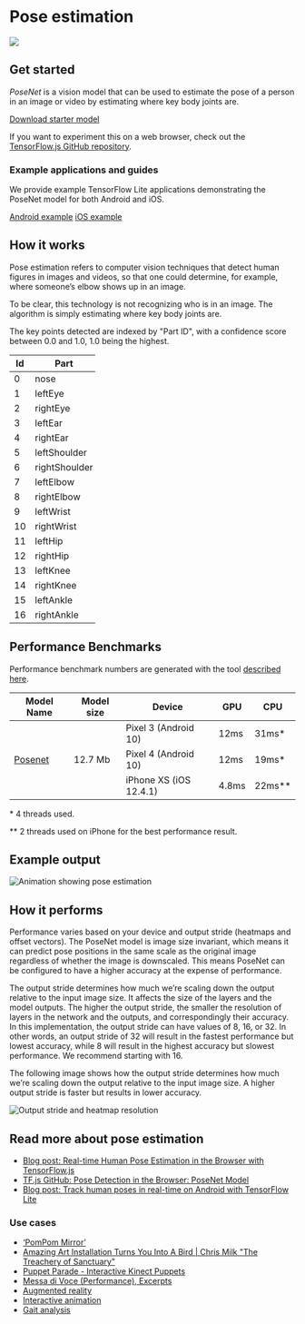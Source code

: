 # Pose estimation

<img src="../images/pose.png" class="attempt-right" />

## Get started

_PoseNet_ is a vision model that can be used to estimate the pose of a person in
an image or video by estimating where key body joints are.

<a class="button button-primary" href="https://storage.googleapis.com/download.tensorflow.org/models/tflite/posenet_mobilenet_v1_100_257x257_multi_kpt_stripped.tflite">
Download starter model</a>

If you want to experiment this on a web browser, check out the
<a href="https://github.com/tensorflow/tfjs-models/tree/master/posenet">TensorFlow.js
GitHub repository</a>.

### Example applications and guides

We provide example TensorFlow Lite applications demonstrating the PoseNet model
for both Android and iOS.

<a class="button button-primary" href="https://github.com/tensorflow/examples/tree/master/lite/examples/posenet/android">
Android example</a>
<a class="button button-primary" href="https://github.com/tensorflow/examples/tree/master/lite/examples/posenet/ios">
iOS example</a>

## How it works

Pose estimation refers to computer vision techniques that detect human figures
in images and videos, so that one could determine, for example, where someone’s
elbow shows up in an image.

To be clear, this technology is not recognizing who is in an image. The
algorithm is simply estimating where key body joints are.

The key points detected are indexed by "Part ID", with a confidence score
between 0.0 and 1.0, 1.0 being the highest.

<table style="width: 30%;">
  <thead>
    <tr>
      <th>Id</th>
      <th>Part</th>
    </tr>
  </thead>
  <tbody>
    <tr>
      <td>0</td>
      <td>nose</td>
    </tr>
    <tr>
      <td>1</td>
      <td>leftEye</td>
    </tr>
    <tr>
      <td>2</td>
      <td>rightEye</td>
    </tr>
    <tr>
      <td>3</td>
      <td>leftEar</td>
    </tr>
    <tr>
      <td>4</td>
      <td>rightEar</td>
    </tr>
    <tr>
      <td>5</td>
      <td>leftShoulder</td>
    </tr>
    <tr>
      <td>6</td>
      <td>rightShoulder</td>
    </tr>
    <tr>
      <td>7</td>
      <td>leftElbow</td>
    </tr>
    <tr>
      <td>8</td>
      <td>rightElbow</td>
    </tr>
    <tr>
      <td>9</td>
      <td>leftWrist</td>
    </tr>
    <tr>
      <td>10</td>
      <td>rightWrist</td>
    </tr>
    <tr>
      <td>11</td>
      <td>leftHip</td>
    </tr>
    <tr>
      <td>12</td>
      <td>rightHip</td>
    </tr>
    <tr>
      <td>13</td>
      <td>leftKnee</td>
    </tr>
    <tr>
      <td>14</td>
      <td>rightKnee</td>
    </tr>
    <tr>
      <td>15</td>
      <td>leftAnkle</td>
    </tr>
    <tr>
      <td>16</td>
      <td>rightAnkle</td>
    </tr>
  </tbody>
</table>

## Performance Benchmarks

Performance benchmark numbers are generated with the tool
[described here](https://www.tensorflow.org/lite/performance/benchmarks).

<table>
  <thead>
    <tr>
      <th>Model Name</th>
      <th>Model size </th>
      <th>Device </th>
      <th>GPU</th>
      <th>CPU</th>
    </tr>
  </thead>
  <tr>
    <td rowspan = 3>
      <a href="https://storage.googleapis.com/download.tensorflow.org/models/tflite/posenet_mobilenet_v1_100_257x257_multi_kpt_stripped.tflite">Posenet</a>
    </td>
    <td rowspan = 3>
      12.7 Mb
    </td>
    <td>Pixel 3 (Android 10) </td>
    <td>12ms</td>
    <td>31ms*</td>
  </tr>
   <tr>
     <td>Pixel 4 (Android 10) </td>
    <td>12ms</td>
    <td>19ms*</td>
  </tr>
   <tr>
     <td>iPhone XS (iOS 12.4.1) </td>
     <td>4.8ms</td>
    <td>22ms** </td>
  </tr>
</table>

\* 4 threads used.

\*\* 2 threads used on iPhone for the best performance result.

## Example output

<img alt="Animation showing pose estimation" src="https://www.tensorflow.org/images/lite/models/pose_estimation.gif"/>

## How it performs

Performance varies based on your device and output stride (heatmaps and offset
vectors). The PoseNet model is image size invariant, which means it can predict
pose positions in the same scale as the original image regardless of whether the
image is downscaled. This means PoseNet can be configured to have a higher
accuracy at the expense of performance.

The output stride determines how much we’re scaling down the output relative to
the input image size. It affects the size of the layers and the model outputs.
The higher the output stride, the smaller the resolution of layers in the
network and the outputs, and correspondingly their accuracy. In this
implementation, the output stride can have values of 8, 16, or 32. In other
words, an output stride of 32 will result in the fastest performance but lowest
accuracy, while 8 will result in the highest accuracy but slowest performance.
We recommend starting with 16.

The following image shows how the output stride determines how much we’re
scaling down the output relative to the input image size. A higher output stride
is faster but results in lower accuracy.

<img alt="Output stride and heatmap resolution" src="../images/output_stride.png" >

## Read more about pose estimation

<ul>
  <li><a href="https://medium.com/tensorflow/real-time-human-pose-estimation-in-the-browser-with-tensorflow-js-7dd0bc881cd5">Blog post: Real-time Human Pose Estimation in the Browser with TensorFlow.js</a></li>
  <li><a href="https://github.com/tensorflow/tfjs-models/tree/master/posenet">TF.js GitHub: Pose Detection in the Browser: PoseNet Model</a></li>
   <li><a href="https://medium.com/tensorflow/track-human-poses-in-real-time-on-android-with-tensorflow-lite-e66d0f3e6f9e">Blog post: Track human poses in real-time on Android with TensorFlow Lite</a></li>
</ul>

### Use cases

<ul>
  <li><a href="https://vimeo.com/128375543">‘PomPom Mirror’</a></li>
  <li><a href="https://youtu.be/I5__9hq-yas">Amazing Art Installation Turns You Into A Bird | Chris Milk "The Treachery of Sanctuary"</a></li>
  <li><a href="https://vimeo.com/34824490">Puppet Parade - Interactive Kinect Puppets</a></li>
  <li><a href="https://vimeo.com/2892576">Messa di Voce (Performance), Excerpts</a></li>
  <li><a href="https://www.instagram.com/p/BbkKLiegrTR/">Augmented reality</a></li>
  <li><a href="https://www.instagram.com/p/Bg1EgOihgyh/">Interactive animation</a></li>
  <li><a href="https://www.runnersneed.com/expert-advice/gear-guides/gait-analysis.html">Gait analysis</a></li>
</ul>
